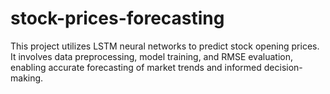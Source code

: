 # stock-prices-forecasting
This project utilizes LSTM neural networks to predict stock opening prices. It involves data preprocessing, model training, and RMSE evaluation, enabling accurate forecasting of market trends and informed decision-making.
